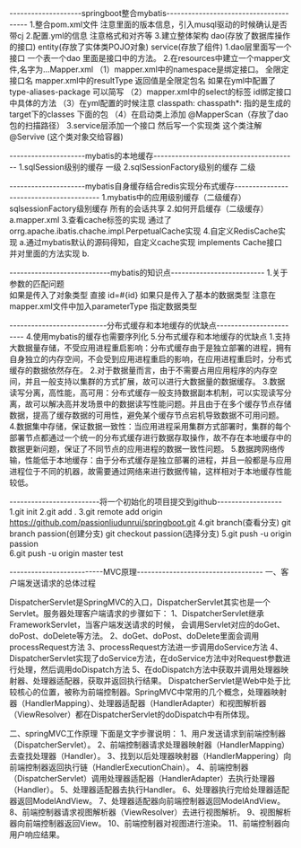 --------------------springboot整合mybatis---------------------------------------
1.整合pom.xml文件 注意里面的版本信息，引入musql驱动的时候确认是否带cj
2.配置.yml的信息 注意格式和对齐等
3.建立整体架构  dao(存放了数据库操作的接口)  entity(存放了实体类POJO对象)  service(存放了组件)
    1.dao层里面写一个接口 一个表一个dao 里面是接口中的方法。
    2.在resources中建立一个mapper文件,名字为...Mapper.xml
        （1）mapper.xml中的namespace是绑定接口。 全限定接口名  mapper.xml中的resultType 返回值是全限定包名  如果在yml中配置了type-aliases-package 可以简写
        （2）mapper.xml中的select的标签 id绑定接口中具体的方法
        （3）在yml配置的时候注意 classpath:  chasspath*: 指的是生成的target下的classes 下面的包
        （4）在启动类上添加 @MapperScan（存放了dao包的扫描路径）
    3.service层添加一个接口   然后写一个实现类  这个类注解@Servive (这个类对象交给容器)


---------------------mybatis的本地缓存----------------------------------------
1.sqlSession级别的缓存   一级
2.sqlSessionFactory级别的缓存  二级

---------------------mybatis自身缓存结合redis实现分布式缓存----------------------------------------
1.mybatis中的应用级别缓存（二级缓存） sqlsessionFactory级别缓存 所有的会话共享
2.如何开启缓存（二级缓存）
    a.mapper.xml   <cache/>
3.查看cache标签的实现
    通过了orrg.apache.ibatis.chache.impl.PerpetualCache实现
4.自定义RedisCache实现
    a.通过mybatis默认的源码得知，自定义cache实现 implements Cache接口 并对里面的方法实现
    b.<cache type="xxxx.RedisCache">


----------------------------mybatis的知识点--------------------------
1.关于参数的匹配问题  
    如果是传入了对象类型  直接 id=#{id}
    如果只是传入了基本的数据类型  注意在mapper.xml文件中加入parameterType 指定数据类型




---------------------------分布式缓存和本地缓存的优缺点------------------------
4.使用mybatis的缓存也需要序列化
5.分布式缓存和本地缓存的优缺点
1.支持大数据量存储，不受应用进程重启影响：分布式缓存由于是独立部署的进程，拥有自身独立的内存空间，不会受到应用进程重启的影响，在应用进程重启时，分布式缓存的数据依然存在。
2.对于数据量而言，由于不需要占用应用程序的内存空间，并且一般支持以集群的方式扩展，故可以进行大数据量的数据缓存。
3.数据读写分离，高性能，高可用：分布式缓存一般支持数据副本机制，可以实现读写分离，故可以解决高并发场景中的数据读写性能问题。并且由于在多个缓存节点存储数据，提高了缓存数据的可用性，避免某个缓存节点宕机导致数据不可用问题。
4.数据集中存储，保证数据一致性：当应用进程采用集群方式部署时，集群的每个部署节点都通过一个统一的分布式缓存进行数据存取操作，故不存在本地缓存中的数据更新问题，保证了不同节点的应用进程的数据一致性问题。
5.数据跨网络传输，性能低于本地缓存：由于分布式缓存是独立部署的进程，并且一般都是与应用进程位于不同的机器，故需要通过网络来进行数据传输，这样相对于本地缓存性能较低。














-------------------------将一个初始化的项目提交到github------------------
1.git init
2.git add .
3.git remote add origin https://github.com/passionliudunrui/springboot.git
4.git branch(查看分支)   git branch passion(创建分支)  git checkout passion(选择分支)
5.git push -u origin passion  
6.git push -u origin master
test

    



--------------------------MVC原理-----------------------------------
一、客户端发送请求的总体过程

DispatcherServlet是SpringMVC的入口，DispatcherServlet其实也是一个Servlet。服务器处理客户端请求的步骤如下：
1、DispatcherServlet继承FrameworkServlet，当客户端发送请求的时候， 会调用Servlet对应的doGet、doPost、doDelete等方法。
2、doGet、doPost、doDelete里面会调用processRequest方法
3、processRequest方法进一步调用doService方法
4、DispatcherServlet实现了doService方法，在doService方法中对Request参数进行处理，然后调用doDispatch方法
5、在doDispatch方法中获取并调用处理器映射器、处理器适配器，获取并返回执行结果。
DispatcherServlet是Web中处于比较核心的位置，被称为前端控制器。SpringMVC中常用的几个概念，处理器映射器（HandlerMapping）、处理器适配器（HandlerAdapter）和视图解析器（ViewResolver）都在DispatcherServlet的doDispatch中有所体现。

二、springMVC工作原理
下面是文字步骤说明：
1、用户发送请求到前端控制器（DispatcherServlet）。
2、前端控制器请求处理器映射器（HandlerMapping）去查找处理器（Handler）。
3、找到以后处理器映射器（HandlerMappering）向前端控制器返回执行链（HandlerExecutionChain）。
4、前端控制器（DispatcherServlet）调用处理器适配器（HandlerAdapter）去执行处理器（Handler）。
5、处理器适配器去执行Handler。
6、处理器执行完给处理器适配器返回ModelAndView。
7、处理器适配器向前端控制器返回ModelAndView。
8、前端控制器请求视图解析器（ViewResolver）去进行视图解析。
9、视图解析器向前端控制器返回View。
10、前端控制器对视图进行渲染。
11、前端控制器向用户响应结果。


